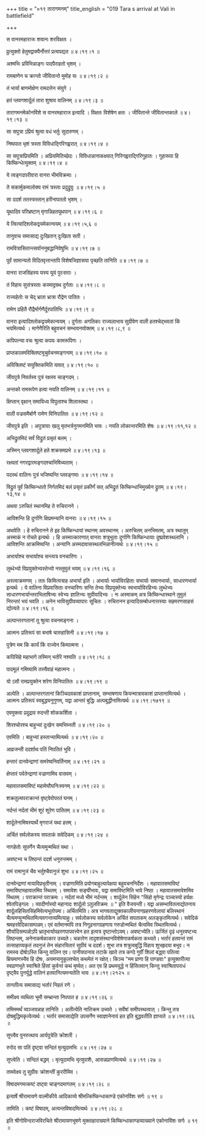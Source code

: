 +++
title = "०१९ तारागमनम्"
title_english = "019 Tara s arrival at Vali in battlefield"

+++


स वानरमहाराजः शयानः शरविक्षतः ।  

प्रुत्युक्तो हेतुमद्वाक्यैर्नोत्तरं प्रत्यपद्यत  ॥  ४।१९।१  ॥   

अश्मभिः प्रविभिन्नाङ्गः पादपैराहतो भृशम् ।  

रामबाणेन च क्रान्तो जीवितान्ते मुमोह सः  ॥  ४।१९।२  ॥   

तं भार्या बाणमोक्षेण रामदत्तेन संयुगे ।  

हतं प्लवगशार्दूलं तारा शुश्राव वालिनम्  ॥  ४।१९।३  ॥   

तारागमनमेकोनविंशे स वानरमहाराज इत्यादि । विक्षतः विशेषेण क्षतः ।
जीवितान्ते जीवितान्तकाले  ॥  ४।१९।१३  ॥   

  

सा सपुत्रा ऽप्रियं श्रुत्वा वधं भर्तुः सुदारुणम् ।  

निष्पपात भृशं त्रस्ता विविधाद्गिरिगह्वरात्  ॥  ४।१९।४  ॥   

सा सपुत्राप्रियमिति । अप्रियमितिच्छेदः । विविधान्नानाकक्ष्यात्
गिरिगह्वराद्गिरिगुहातः । गुहारूपा हि किष्किन्धेत्युक्तम्  ॥  ४।१९।४  ॥   

  

ये त्वङ्गदपरीवारा वानरा भीमविक्रमाः ।  

ते सकार्मुकमालोक्य रामं त्रस्ताः प्रदुद्रुवुः  ॥  ४।१९।५  ॥   

सा ददर्श ततस्त्रस्तान् हरीनापततो भृशम् ।  

यूथादिव परिभ्रष्टान् मृगान्निहतयूथपान्  ॥  ४।१९।६  ॥   

ये त्वित्यादिश्लोकद्वयमेकान्वयम्  ॥  ४।१९।५,६  ॥   

  

तानुवाच समासाद्य दुःखितान् दुःखिता सती ।  

रामवित्रासितान्त्सर्वाननुबद्धानिवेषुभिः  ॥  ४।१९।७  ॥   

पूर्वं सामान्यतो विदितवृत्तान्तापि विशेषजिज्ञासया पृच्छति तानिति  ॥ 
४।१९।७  ॥   

  

वानरा राजसिंहस्य यस्य यूयं पुरःसराः ।  

तं विहाय सुसंत्रस्ताः कस्माद्द्रवथ दुर्गताः  ॥  ४।१९।८  ॥   

राज्यहेतोः स चेद् भ्राता भ्रात्रा रौद्रेण पातितः ।  

रामेण प्रहितै रौद्रैर्मार्गणैर्दूरपातिभिः  ॥  ४।१९।९  ॥   

वानरा इत्यादिश्लोकद्वयमेकान्वयम् । दुर्गताः अगतिकाः राज्यलाभाय सुग्रीवेण
वाली हतश्चेद्भवतां किं भयमित्यर्थः । मार्गणैरिति बहुवचनं सम्भावनयोक्तम्
 ॥  ४।१९।८,९  ॥   

  

कपिपत्न्या वचः श्रुत्वा कपयः कामरूपिणः ।  

प्राप्तकालमविक्लिष्टमूचुर्वचनमङ्गनाम्  ॥  ४।१९।१०  ॥   

अविक्लिष्टं सयुक्तिकमिति यावत्  ॥  ४।१९।१०  ॥   

  

जीवपुत्रे निवर्तस्व पुत्रं रक्षस्व चाङ्गदम् ।  

अन्तको रामरूपेण हत्वा नयति वालिनम्  ॥  ४।१९।११  ॥   

क्षिप्तान् वृक्षान् समाविध्य विपुलाश्च शिलास्तथा ।  

वाली वज्रसमैर्बाणै रामेण विनिपातितः  ॥  ४।१९।१२  ॥   

जीवपुत्रे इति । अपुत्रायाः खलु मृतभर्त्रनुगमनमिति भावः । नयति
लोकान्तरमिति शेषः  ॥  ४।१९।११,१२  ॥   

  

अभिद्रुतमिदं सर्वं विद्रुतं प्रसृतं बलम् ।  

अस्मिन् प्लवगशार्दूले हते शक्रसमप्रभे  ॥  ४।१९।१३  ॥   

रक्ष्यतां नगरद्वारमङ्गदश्चाभिषिच्यताम् ।  

पदस्थं वालिनः पुत्रं भजिष्यन्ति प्लवङ्गमाः  ॥  ४।१९।१४  ॥   

विद्रुतं पूर्वं किष्किन्धातो निर्गतमिदं बलं प्रसृतं प्रकीर्णं सत्
अभिद्रुतं किष्किन्धाभिमुख्येन द्रुतम्  ॥  ४।१९।१३,१४  ॥   

  

अथवा ऽरुचितं स्थानमिह ते रुचिरानने ।  

आविशन्ति हि दुर्गाणि क्षिप्रमन्यानि वानराः  ॥  ४।१९।१५  ॥   

अथवेति । हे रुचिरानने ते इह किष्किन्धायां स्थानम् अवस्थानम् । अरुचितम्
अनभिमतम्, अत्र स्थातुम् अस्माकं न रोचते इत्यर्थः । हि अस्मात्कारणात्
वानराः शत्रुभूताः दुर्गाणि किष्किन्धायाः दुष्प्रवेशस्थलानि । आविशन्ति
आक्रमिष्यन्ति । अन्यानि अस्मदावासस्थलभिन्नानीत्यर्थः  ॥  ४।१९।१५  ॥   

  

अभार्याश्च सभार्याश्च सन्त्यत्र वनचारिणः ।  

लुब्धेभ्यो विप्रयुक्तेभ्यस्तेभ्यो नस्तुमुलं भयम्  ॥  ४।१९।१६  ॥   

अस्त्वाक्रमणम् । ततः किमित्यत्राह अभार्या इति । अभार्याः भार्याविरहिताः
सभार्याः समानभार्याः, साधारणभार्या इत्यर्थः । ये वालिना विप्रवासिताः
वनचारिणः सन्ति तेभ्यः विप्रयुक्तेभ्यः स्वभार्याविरहिभ्यः लुब्धेभ्यः
साधारणभार्यान्तराभिलाषिभ्यः स्वेभ्यः ज्ञातिभ्यः सुग्रीवादिभ्यः । नः
अस्माकम् अत्र किष्किन्धास्थाने तुमुलं निरन्तरं भयं भवति । अनेन
भाविसुग्रीवव्यापारः सूचितः । रुचिरानन इत्यादिसम्बोधनात्तस्याः सहमरणसाहसं
द्योत्यते  ॥  ४।१९।१६  ॥   

  

अल्पान्तरगतानां तु श्रुत्वा वचनमङ्गना ।  

आत्मनः प्रतिरूपं सा बभाषे चारुहासिनी  ॥  ४।१९।१७  ॥   

पुत्रेण मम किं कार्यं किं राज्येन किमात्मना ।  

कपिसिंहे महाभागे तस्मिन् भर्तरि नश्यति  ॥  ४।१९।१८  ॥   

पादमूलं गमिष्यामि तस्यैवाहं महात्मनः ।  

यो ऽसौ रामप्रयुक्तेन शरेण विनिपातितः  ॥  ४।१९।१९  ॥   

अल्पेति । अल्पान्तरगतानां किञ्चिदवकाशं प्राप्तानाम्, सम्भाषणाय
कियन्मात्रावकाशं प्राप्तानामित्यर्थः । आत्मनः प्रतिरूपं
स्वबुद्ध्यनुगुणम्, यद्वा आन्तरं बुद्धिः अल्पबुद्धीनामित्यर्थः  ॥ 
४।१९।१७१९  ॥   

  

एवमुक्त्वा प्रदुद्राव रुदन्ती शोककर्शिता ।  

शिरश्चोरश्च बाहुभ्यां दुःखेन समभिघ्नती  ॥  ४।१९।२०  ॥   

एवमिति । बाहुभ्यां हस्ताभ्यामित्यर्थः  ॥  ४।१९।२०  ॥   

  

आव्रजन्ती ददर्शाथ पतिं निपतितं भुवि ।  

हन्तारं दानवेन्द्राणां समरेष्वनिवर्तिनाम्  ॥  ४।१९।२१  ॥   

क्षेप्तारं पर्वतेन्द्राणां वज्राणामिव वासवम् ।  

महावातसमाविष्टं महामेघौघनिःस्वनम्  ॥  ४।१९।२२  ॥   

शक्रतुल्यपराक्रान्तं वृष्ट्वेवोपरतं घनम् ।  

नर्दन्तं नर्दतां भीमं शूरं शूरेण पातितम्  ॥  ४।१९।२३  ॥   

शार्दूलेनामिषस्यार्थे मृगराजं यथा हतम् ।  

अर्चितं सर्वलोकस्य सपताकं सवेदिकम्  ॥  ४।१९।२४  ॥   

नागहेतोः सुपर्णेन चैत्यमुन्मथितं यथा ।  

अवष्टभ्य च तिष्ठन्तं ददर्श धनुरुत्तमम् ।  

रामं रामानुजं चैव भर्तुश्चैवानुजं शुभा  ॥  ४।१९।२५  ॥   

दानवेन्द्राणां मायाविप्रभृतीनाम् । वज्राणामिति प्रयोगबाहुल्यापेक्षया
बहुवचननिर्देशः । महावातसमाविष्टं समाविष्टमहावातमिव स्थितम् । समावेशः
सङ्घीभावः, यद्वा समाविष्टमिति भावे निष्ठा । महावातसमावेशमिव स्थितम् ।
पराक्रान्तं पराक्रमः । नर्दतां मध्ये भीमं नर्दन्तम् । शार्दूलेन सिंहेन
"सिंहो मृगेन्द्रः पञ्चास्यो हर्यक्षः श्वेतपिङ्गलः । व्यादीर्णास्यो
महानादः शार्दूलो ऽतुलविक्रमः  ॥ " इति वैजयन्ती। यद्वा
असम्भावितत्वद्योतनाय शार्दूलहिसितसिंहमिवेत्यभूतोपमा। अर्चितमिति। अत्र
भागवताद्युक्तकालीयनागप्रहरणवेलायां बलिस्थानं
चैत्यमप्युन्मथितमित्यवगन्तव्यमित्याहुः। सर्वलोकस्य सर्वलोकेन अर्चितं
सपताकम् अलङ्कृतमित्यर्थः। सवेदिकं श्रमहरवेदिकासम्पन्नम्। एवं वर्तमानमपि
तत्र निगूढनागग्रहणाय गरुडोन्मथितं चैत्यमिव स्थितमित्यर्थः।
शौर्यादिसम्पन्नोऽपि भ्रातृभार्यापहरणपापवत्त्वेन हत इत्यत्र
दृष्टान्तोऽयम्। अवष्टभ्येति। ऊर्जितं दृढं धनुरवष्टभ्य तिष्ठन्तम्,
अनेनाकर्षकाकार उच्यते। चकारेण तादृशसंस्थानविशेषेणाकर्षकता कथ्यते।
भर्तारं हतवन्तं रामं तत्साहाय्यकृतं तदनुजं तेन संहारयितारं सुग्रीवं च
ददर्श। शुभा तत्र शत्रुत्वबुद्धिं विहाय शुभहृदया बभूव। न रामस्य दोषोऽस्ति
किन्तु वालिन एव। पानीयपानाय तटाके खाते तत्र कण्ठे गुर्वीं शिलां बद्ध्वा
पतित्वा म्रियमाणस्यैव हि दोषः, अयमप्यनुकूलश्चेत् कथमेतं न रक्षेत्। किञ्च
"मम प्राणा हि पाण्डवाः" इत्युक्तरीत्या स्वप्राणभूते स्वाश्रिते हिंसां
कुर्वन्तं कथं मृष्येत्। अत एव हि प्रथमयुद्धे न हिंसितवान् किन्तु
स्वाश्रितापराधं दृष्ट्वैव पुनर्युद्धे वालिनं हतवानित्यमन्यतेति भावः  ॥ 
४।१९।२१२५  ॥   

  

तानतीत्य समासाद्य भर्तारं निहतं रणे ।  

समीक्ष्य व्यथिता भूमौ सम्भ्रान्ता निपपात ह  ॥  ४।१९।२६  ॥   

तमिममर्थं व्यञ्जयन्नाह तानिति । अतीत्येति नातिक्रम उच्यते । सर्वेषां
समीपस्थत्वात् । किन्तु तत्र दोषबुद्धिमकृत्वेत्यर्थः । भर्तारं
समासाद्येति उपसर्गेण स्वाज्ञानेनायं हत इति बुद्धवतीति ज्ञाप्यते  ॥ 
४।१९।२६  ॥   

  

सुप्त्वैव पुनरुत्थाय आर्यपुत्रेति क्रोशती ।  

रुरोद सा पतिं दृष्ट्वा सन्दितं मृत्युदामभिः  ॥  ४।१९।२७  ॥   

सुप्त्वेति । सन्दितं बद्धम् । मृत्युदामभिः मृत्युपाशैः,
आसन्नप्राणमित्यर्थः  ॥  ४।१९।२७  ॥   

  

तामवेक्ष्य तु सुग्रीवः क्रोशन्तीं कुररीमिव ।  

विषादमगमत्कष्टं दष्ट्वा चाङ्गदमागतम्  ॥  ४।१९।२८  ॥   

इत्यार्षे श्रीरामायणे वाल्मीकीये आदिकाव्ये श्रीमत्किष्किन्धाकाण्डे
एकोनविंशः सर्गः  ॥  १९  ॥   

तामिति । कष्टं विषादम्, अत्यन्तविषादमित्यर्थः  ॥  ४।१९।२८  ॥   

इति श्रीगोविन्दराजविरचिते श्रीरामायणभूषणे मुक्ताहाराख्याने
किष्किन्धाकाण्डव्याख्याने एकोनाविंशः सर्गः  ॥  १९  ॥   


